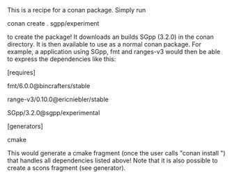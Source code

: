This is a recipe for a conan package. Simply run

conan create . sgpp/experiment

to create the package! It downloads an builds SGpp (3.2.0) in the conan directory. It is then available to use as a normal conan package.
For example, a application using SGpp, fmt and ranges-v3 would then be able to express the dependencies like this:

[requires]

fmt/6.0.0@bincrafters/stable

range-v3/0.10.0@ericniebler/stable

SGpp/3.2.0@sgpp/experimental


[generators]

cmake

This would generate a cmake fragment (once the user calls "conan install <file>") that handles all dependencies listed above! Note that it is also possible to create a scons fragment (see generator).
